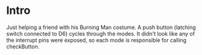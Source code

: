 # Intro

Just helping a friend with his Burning Man costume.  A push button
(latching switch connected to D6) cycles through the modes.  It didn't
look like any of the interrupt pins were exposed, so each mode is
responsible for calling checkButton.
